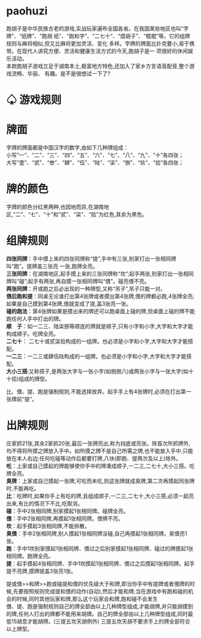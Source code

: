 paohuzi
=======

跑胡子是中华民族古老的游戏,实战玩家遍布全国各省。在我国某些地区也叫“字牌”、“纸牌”、“跑胡 纸”、“跑和字”、“二七十”、“煨胡子”、“棍棍”等。它的组牌规则与麻将相似,但又比麻将更加灵活、变化 多样。字牌的牌面比扑克要小,易于携带。在现代人讲究方便、灵活和健康生活方式的今天,跑胡子是一 项很好的休闲娱乐活动。  
本款跑胡子游戏立足于湖南本土,极富地方特色,还加入了家乡方言语音配音,整个游戏流畅、华丽、 有趣。是不是很想试一下了?  

♤ 游戏规则
==========

牌面
====

字牌的牌面都是中国汉字的数字,由如下几种牌组成：  
小写“一”、“二”、“三”、“四”、“五”、“六”、“七”、“八”、“九”、“十”各四张；  
大写“壹”、“贰”、“叁”、“肆”、“伍”、“陆”、“柒”、“捌”、“玖”、“拾”各四张；  

牌的颜色
========

字牌的颜色分红黑两种,也因地而异,在湖南地区,“二”、“七”、“十”和“贰”、“柒”、“拾”为红色,其余为黑色。  

组牌规则
========

**四张同牌**：手中摸上来的四张同牌称“提”,手中有三张,别家打出一张相同牌叫“跑”。提牌盖三张亮 一张,跑牌全亮。  
**三张同牌**：在湖南地区,起手摸上来的三张同牌称“坎”;起手两张,别家打出一张相同牌叫“碰”;起手有两张,再自摸一张相同牌叫“偎”。碰亮偎不亮。  
**两张同牌**：开或跑之后必出现的一种牌型,又称“吊子”,吊子只能一对。  
**偎后跑和提**：同桌无论谁打出第4张牌或者摸出第4张牌,偎的牌都必跑,4张牌全亮;如果是自己摸到第4张牌,偎就变成了提,盖3张亮一张。  
**碰的跑法**：第4张牌如果是摸出来的牌还可以跑桌面上碰的牌,但桌面上碰的牌不能跑任何人手中打出的牌。  
**顺　子**：如一二三、陆柒捌等顺连的牌就是顺子,只有小字和小字,大字和大字才能构成顺子。吃牌全亮。  
**二七十**： 二七十或贰柒拾构成的一组牌。也必须是小字和小字,大字和大字才能搭配。  
**一二三**：一二三或肆伍陆构成的一组牌。也必须是小字和小字,大字和大字才能搭配。  
**大小三搭**:又称搭子,是两张大字与一张小字(如捌捌八)或两张小字与一张大字(如十十拾)组成的牌型。  

比、偎、提、跑是强制规则,不能选择放弃。起手手上有4张牌时,必须在打出第一张牌前“提”。  

出牌规则
========

庄家抓21张,其余2家抓20张,最后一张牌亮出,称为挡底或亮张。除首次所抓牌外,均不得将所摸之牌放入手中。如所摸之牌不是自己所需之牌,也不能放入手中,只能放在本人右边;任何吃碰等动作后都要打牌,八块(即跑、提两次及以上)除外。  
**吃**：上家或自己摸起的牌能够使你手中的牌凑成顺子,一二三,二七十,大小三搭。吃牌全亮。  
**臭牌**：上家或自己摸起一张牌,可吃而未吃,则这张牌就成臭牌,第二次再摸起同张牌时,不能再吃。  
**比**：吃牌时,如果你手上有吃的牌,且组成顺子,一二三,二七十,大小三搭,必须一起亮出来,有比的情况下不比,吃取消。  
**碰**：手中2张相同牌,别家摸起1张相同牌。碰牌全亮。  
**偎**：手中2张相同牌,再摸起1张相同牌。偎牌不亮。  
**坎**：起手摸起3张相同牌,不能拆散。  
**臭偎**：手中2张相同牌,别人摸起1张相同牌没碰,自己再摸起1张相同牌。臭偎亮1张。  
**跑**：手中1坎别家摸起1张相同牌、偎过之后别家摸起1张相同牌、碰过的牌摸起1张相同牌。跑牌全亮。  
**提**：起手摸起4张相同牌、手中1坎摸起1张相同牌、偎过之后摸起1张相同牌。起手提不亮牌,摸牌提盖3张亮1张。  

提或偎>>和牌>>跑或碰提和偎的优先级大于和牌,即当你手中有提牌或者偎牌的时候,先要按照规则完成提和偎的动作(自动),然后才能和牌;当在游戏中有跑和碰的机会的时候,同时其他玩家和牌,那么这个玩家会和牌,跑和碰不会发生  
偎、提、跑是强制规则自己的牌全部由以上几种牌型组成,才能胡牌,并只能胡摸到的牌,任何人打出的牌都不能用来胡牌。自己的牌全部由以上几种牌型组成,同时最低15胡息才能胡牌。(三提五坎天胡例外) 三提五坎天胡不要求手上的牌全部符合以上牌型。  
